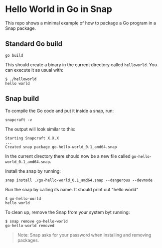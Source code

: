 # Hello World in Go in Snap

This repo shows a minimal example of how to package a Go program in a Snap package.

## Standard Go build

`go build`

This should create a binary in the current directory called `helloworld`.
You can execute it as usual with:

```
$ ./helloworld 
hello world
```

## Snap build

To compile the Go code and put it inside a snap, run:

`snapcraft -v`

The output will look similar to this:

```
Starting Snapcraft X.X.X
...
Created snap package go-hello-world_0.1_amd64.snap
```

In the current directory there should now be a new file called `go-hello-world_0.1_amd64.snap`.

Install the snap by running:

`snap install ./go-hello-world_0.1_amd64.snap --dangerous --devmode`

Run the snap by calling its name. It should print out "hello world"

```
$ go-hello-world 
hello world
```

To clean up, remove the Snap from your system byt running:  
```
$ snap remove go-hello-world 
go-hello-world removed
```

> Note: Snap asks for your password when installing and removing packages.
